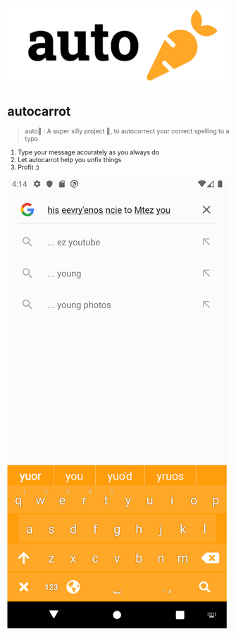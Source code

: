 ![Logomark](./mark.png)

# autocarrot 
> auto🥕 : A super silly project 🤪, to autocorrect your correct spelling to a typo 

1. Type your message accurately as you always do
2. Let autocarrot help you unfix things
3. Profit :)

![Screenshot](./Screenshot_1576311284.png)

